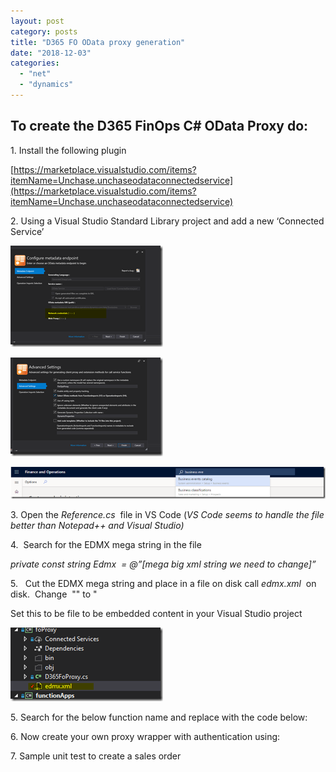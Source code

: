 ```yaml
---
layout: post
category: posts
title: "D365 FO OData proxy generation"
date: "2018-12-03"
categories: 
  - "net"
  - "dynamics"
---
```


## To create the D365 FinOps C# OData Proxy do:

1\. Install the following plugin

[https://marketplace.visualstudio.com/items?itemName=Unchase.unchaseodataconnectedservice](https://marketplace.visualstudio.com/items?itemName=Unchase.unchaseodataconnectedservice)

2\. Using a Visual Studio Standard Library project and add a new ‘Connected Service’

[![clip_image001[4]](images/clip_image0014_thumb.png "clip_image001[4]")](https://raw.githubusercontent.com/chrismckelt/chrismckelt.github.io/master/_posts/posts/images/clip_image0014.png)

[![clip_image002[4]](images/clip_image0024_thumb.png "clip_image002[4]")](https://raw.githubusercontent.com/chrismckelt/chrismckelt.github.io/master/_posts/posts/images/clip_image0024.png)

[![image](images/image_thumb.png "image")](https://raw.githubusercontent.com/chrismckelt/chrismckelt.github.io/master/_posts/posts/images/image.png)

3\. Open the _Reference.cs_  file in VS Code (_VS Code seems to handle the file better than Notepad++ and Visual Studio)_

4.  Search for the EDMX mega string in the file

_private const string Edmx  = @”\[mega big xml string we need to change\]”_

5.   Cut the EDMX mega string and place in a file on disk call _edmx.xml_  on disk.  Change  "" to "

Set this to be file to be embedded content in your Visual Studio project

[![clip_image001](images/clip_image001_thumb.png "clip_image001")](https://raw.githubusercontent.com/chrismckelt/chrismckelt.github.io/master/_posts/posts/images/clip_image001.png)

5\. Search for the below function name and replace with the code below:

<script src="https://gist.github.com/chrismckelt/0212be92b34a8758eafba51f37ac8f4b.js"></script>

6\. Now create your own proxy wrapper with authentication using:

<script src="https://gist.github.com/chrismckelt/9fb3ce4c9f1abd6b899f1350f272153c.js"></script>

7\. Sample unit test to create a sales order

<script src="https://gist.github.com/chrismckelt/da45843a40b0b3ab7cfd3520ea06bdba.js"></script>
